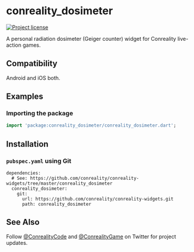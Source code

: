 conreality_dosimeter
====================

[![Project license](https://img.shields.io/badge/license-Public%20Domain-blue.svg)](https://unlicense.org)

A personal radiation dosimeter (Geiger counter) widget for Conreality live-action games.

Compatibility
-------------

Android and iOS both.

Examples
--------

### Importing the package

```dart
import 'package:conreality_dosimeter/conreality_dosimeter.dart';
```

Installation
------------

### `pubspec.yaml` using Git

    dependencies:
      # See: https://github.com/conreality/conreality-widgets/tree/master/conreality_dosimeter
      conreality_dosimeter:
        git:
          url: https://github.com/conreality/conreality-widgets.git
          path: conreality_dosimeter

See Also
--------

Follow [@ConrealityCode](https://twitter.com/ConrealityCode) and
[@ConrealityGame](https://twitter.com/ConrealityGame) on Twitter for
project updates.
